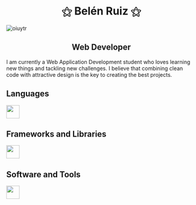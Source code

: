 # <div align="center"> ⚝ Belén Ruiz ⚝ </div>
![oiuytr](https://github.com/user-attachments/assets/f72ded5b-4b9c-481a-a423-d71fb876c470)

## <div align="center"> Web Developer </div>
I am currently a Web Application Development student who loves learning new things and tackling new challenges. I believe that combining clean code with attractive design is the key to creating the best projects.

## Languages
<img src="https://skillicons.dev/icons?i=java,js,html,css,php" height="35"/>

## Frameworks and Libraries
<img src="https://skillicons.dev/icons?i=tailwind,laravel" height="35"/>

## Software and Tools
<img src="https://skillicons.dev/icons?i=docker,idea,mysql,vscode,windows,linux,aws" height="35"/>
